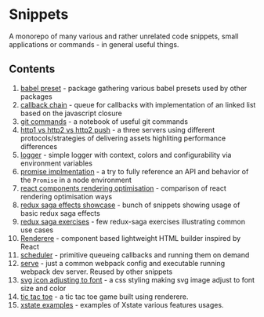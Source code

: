 # Snippets

A monorepo of many various and rather unrelated code snippets, small applications or commands - in general useful things.

## Contents

1. [babel preset](./snippets/babel-preset) - package gathering various babel presets used by other packages
1. [callback chain](./snippets/callback-chain) - queue for callbacks with implementation of an linked list based on the javascript closure
1. [git commands](./snippets/git-commands) - a notebook of useful git commands
1. [http1 vs http2 vs http2 push](snippets/http1-vs-http2-vs-http2-push) - a three servers using different protocols/strategies of delivering assets highliting performance differences
1. [logger](./snippets/logger) - simple logger with context, colors and configurability via environment variables
1. [promise implmentation](./snippets/promise-implementation) - a try to fully reference an API and behavior of the `Promise` in a node environment
1. [react components rendering optimisation](./snippets/react-component-rendering-optimisation) - comparison of react rendering optimisation ways
1. [redux saga effects showcase](./snippets/redux-saga-effects-showcase) - bunch of snippets showing usage of basic redux saga effects
1. [redux saga exercises](./snippets/redux-saga-exercises) - few redux-saga exercises illustrating common use cases
1. [Renderere](./snippets/renderere) - component based lightweight HTML builder inspired by React
1. [scheduler](./snippets/scheduler) - primitive queueing callbacks and running them on demand
1. [serve](./snippets/serve) - just a common webpack config and executable running webpack dev server. Reused by other snippets
1. [svg icon adjusting to font](./snippets/svg-icon-adjusting-to-font) - a css styling making svg image adjust to font size and color
1. [tic tac toe](./snippets/tic-tac-toe) - a tic tac toe game built using renderere.
1. [xstate examples](./snippets/xstate-examples) - examples of Xstate various features usages.
